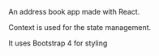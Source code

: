 An address book app made with React.

Context is used for the state management.

It uses Bootstrap 4 for styling

